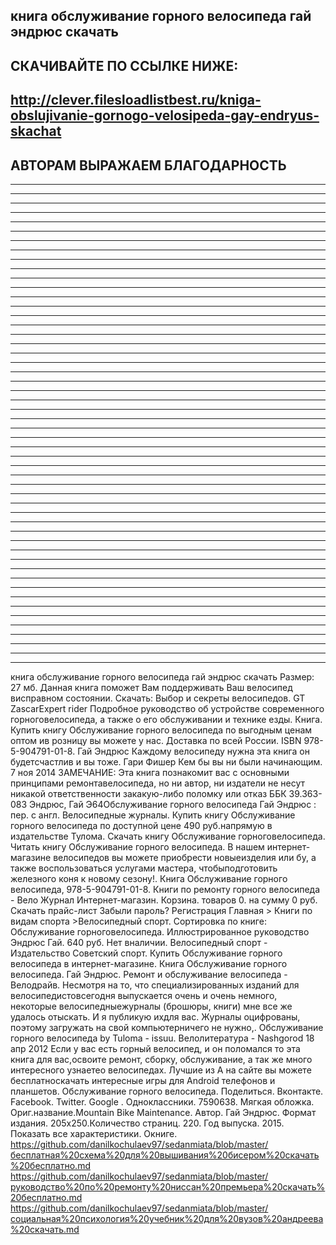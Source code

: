 книга обслуживание горного велосипеда гай эндрюс скачать
--------------------------------------------------
СКАЧИВАЙТЕ ПО ССЫЛКЕ НИЖЕ:
--------------------------------------------------
http://clever.filesloadlistbest.ru/kniga-obslujivanie-gornogo-velosipeda-gay-endryus-skachat
--------------------------------------------------
АВТОРАМ ВЫРАЖАЕМ БЛАГОДАРНОСТЬ
--------------------------------------------------
--------------------------------------------------
--------------------------------------------------
--------------------------------------------------
--------------------------------------------------
--------------------------------------------------
--------------------------------------------------
--------------------------------------------------
--------------------------------------------------
--------------------------------------------------
--------------------------------------------------
--------------------------------------------------
--------------------------------------------------
--------------------------------------------------
--------------------------------------------------
--------------------------------------------------
--------------------------------------------------
--------------------------------------------------
--------------------------------------------------
--------------------------------------------------
--------------------------------------------------
--------------------------------------------------
--------------------------------------------------
--------------------------------------------------
--------------------------------------------------
--------------------------------------------------
--------------------------------------------------
--------------------------------------------------
--------------------------------------------------
--------------------------------------------------
--------------------------------------------------
--------------------------------------------------
--------------------------------------------------
--------------------------------------------------
--------------------------------------------------
--------------------------------------------------
--------------------------------------------------
--------------------------------------------------
--------------------------------------------------
--------------------------------------------------
--------------------------------------------------
--------------------------------------------------
--------------------------------------------------
--------------------------------------------------
--------------------------------------------------
--------------------------------------------------
--------------------------------------------------
--------------------------------------------------
--------------------------------------------------
--------------------------------------------------
--------------------------------------------------
--------------------------------------------------
--------------------------------------------------
книга обслуживание горного велосипеда гай эндрюс скачать Размер: 27 мб. Данная книга поможет Вам поддерживать Ваш велосипед висправном состоянии.  Скачать: Выбор и секреты велосипедов. GT ZascarExpert rider  Подробное руководство об устройстве современного горноговелосипеда, а также о его обслуживании и технике езды. Книга. Купить книгу Обслуживание горного велосипеда по выгодным ценам оптом ив розницу вы можете у нас. Доставка по всей России. ISBN 978-5-904791-01-8.  Гай Эндрюс  Каждому велосипеду нужна эта книга  он будетсчастлив и вы тоже. Гари Фишер Кем бы вы ни были  начинающим. 7 ноя 2014  ЗАМЕЧАНИЕ: Эта книга познакомит вас с основными принципами ремонтавелосипеда, но ни автор, ни издатели не несут никакой ответственности закакую-либо поломку или отказ  ББК 39.363-083 Эндрюс, Гай Э64Обслуживание горного велосипеда  Гай Эндрюс : пер. с англ. Велосипедные журналы. Купить книгу Обслуживание горного велосипеда по доступной цене 490 руб.напрямую в издательстве Тулома. Скачать книгу Обслуживание горноговелосипеда. Читать книгу Обслуживание горного велосипеда. В нашем интернет-магазине велосипедов вы можете приобрести новыеизделия или бу, а также воспользоваться услугами мастера, чтобыподготовить железного коня к новому сезону!. Книга Обслуживание горного велосипеда, 978-5-904791-01-8. Книги по ремонту горного велосипеда - Вело Журнал
Интернет-магазин. Корзина. товаров  0. на сумму  0 руб. Скачать прайс-лист  Забыли пароль? Регистрация  Главная > Книги по видам спорта >Велосипедный спорт. Сортировка по книге:  Обслуживание горноговелосипеда. Иллюстрированное руководство  Эндрюс Гай. 640 руб. Нет вналичии. Велосипедный спорт - Издательство Советский спорт. Купить Обслуживание горного велосипеда в интернет-магазине. Книга Обслуживание горного велосипеда. Гай Эндрюс. Ремонт и обслуживание велосипеда - Велодрайв. Несмотря на то, что специализированных изданий для велосипедистовсегодня выпускается очень и очень немного, некоторые велосипедныежурналы (брошюры, книги) мне все же удалось отыскать. И я публикую ихдля вас. Журналы оцифрованы, поэтому загружать на свой компьютерничего не нужно,. Обслуживание горного велосипеда by Tuloma - issuu. Велолитература - Nashgorod
18 апр 2012  Если у вас есть горный велосипед, и он поломался то эта книга для вас,освоите ремонт, сборку, обслуживание, а так же много интересного узнаетео велосипедах. Лучшие из  А на сайте  вы можете бесплатноскачать интересные игры для Android телефонов и планшетов. Обслуживание горного велосипеда. Поделиться. Вконтакте. Facebook. Twitter. Google . Одноклассники. 7590638. Мягкая обложка. Ориг.название.Mountain Bike Maintenance. Автор. Гай Эндрюс. Формат издания. 205x250.Количество страниц. 220. Год выпуска. 2015. Показать все характеристики. Окниге.
https://github.com/danilkochulaev97/sedanmiata/blob/master/бесплатная%20схема%20для%20вышивания%20бисером%20скачать%20бесплатно.md
https://github.com/danilkochulaev97/sedanmiata/blob/master/руководство%20по%20ремонту%20ниссан%20премьера%20скачать%20бесплатно.md
https://github.com/danilkochulaev97/sedanmiata/blob/master/социальная%20психология%20учебник%20для%20вузов%20андреева%20скачать.md
